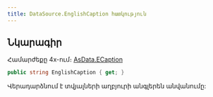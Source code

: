 ```yaml
---
title: DataSource.EnglishCaption հատկություն
---
```


## Նկարագիր

Համարժեքը 4x-ում։ [AsData.ECaption](https://armsoft.github.io/as4x-docs/HTM/ProgrGuide/Functions/ASDATA/ECaption.html)

```c#
public string EnglishCaption { get; }
```

Վերադարձնում է տվյալների աղբյուրի անգլերեն անվանումը:
